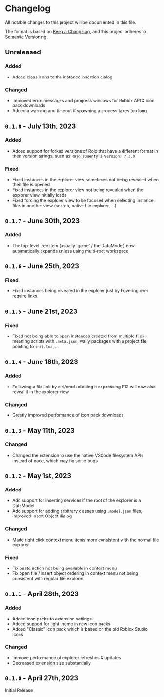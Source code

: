<!-- markdownlint-disable MD023 -->
<!-- markdownlint-disable MD033 -->

# Changelog

All notable changes to this project will be documented in this file.

The format is based on [Keep a Changelog](https://keepachangelog.com/en/1.0.0/),
and this project adheres to [Semantic Versioning](https://semver.org/spec/v2.0.0.html).

## Unreleased

### Added

-   Added class icons to the instance insertion dialog

### Changed

-   Improved error messages and progress windows for Roblox API & icon pack downloads
-   Added a warning and timeout if spawning a process takes too long

## `0.1.8` - July 13th, 2023

### Added

-   Added support for forked versions of Rojo that have a different format in their version strings, such as `Rojo (Quenty's Version) 7.3.0`

### Fixed

-   Fixed instances in the explorer view sometimes not being revealed when their file is opened
-   Fixed instances in the explorer view not being revealed when the explorer view initially loads
-   Fixed forcing the explorer view to be focused when selecting instance files in another view (search, native file explorer, ...)

## `0.1.7` - June 30th, 2023

### Added

-   The top-level tree item (usually 'game' / the DataModel) now automatically expands unless using multi-root workspace

## `0.1.6` - June 25th, 2023

### Fixed

-   Fixed instances being revealed in the explorer just by hovering over require links

## `0.1.5` - June 21st, 2023

### Fixed

-   Fixed not being able to open instances created from multiple files - meaning scripts with `.meta.json`, wally packages with a project file pointing to `init.lua`, ...

## `0.1.4` - June 18th, 2023

### Added

-   Following a file link by ctrl/cmd+clicking it or pressing F12 will now also reveal it in the explorer view

### Changed

-   Greatly improved performance of icon pack downloads

## `0.1.3` - May 11th, 2023

### Changed

-   Changed the extension to use the native VSCode filesystem APIs instead of node, which may fix some bugs

## `0.1.2` - May 1st, 2023

### Added

-   Add support for inserting services if the root of the explorer is a DataModel
-   Add support for adding arbitrary classes using `.model.json` files, improved Insert Object dialog

### Changed

-   Made right click context menu items more consistent with the normal file explorer

### Fixed

-   Fix paste action not being available in context menu
-   Fix open file / insert object ordering in context menu not being consistent with regular file explorer

## `0.1.1` - April 28th, 2023

### Added

-   Added icon packs to extension settings
-   Added support for light theme in new icon packs
-   Added "Classic" icon pack which is based on the old Roblox Studio icons

### Changed

-   Improve performance of explorer refreshes & updates
-   Decreased extension size substantially

## `0.1.0` - April 27th, 2023

Initial Release
